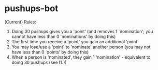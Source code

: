 # pushups-bot


(Current) Rules:
1. Doing 30 pushups gives you a 'point' (and removes 1 'nomination'; you cannot have less than 0 'nominations' by doing this)
2. The first time you receive a 'point' you gain an additional 'point'
3. You may lose/use a 'point' to 'nominate' another person (you may not have less than 0 'points' by doing this)
4. When a person is 'nominated', they gain 1 'nomination' - equivalent to doing 30 pushups (see (1.))
